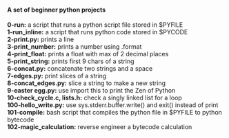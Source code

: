 #### A set of beginner python projects
**0-run:** a script that runs a python script file stored in $PYFILE  
**1-run_inline:** a script that runs python code stored in $PYCODE  
**2-print.py:** prints a line  
**3-print_number:** prints a number using .format  
**4-print_float:** prints a float with max of 2 decimal places  
**5-print_string:** prints first 9 chars of a string  
**6-concat.py:** concatenate two strings and a space  
**7-edges.py:** print slices of a string  
**8-concat_edges.py:** slice a string to make a new string  
**9-easter egg.py:** use import this to print the Zen of Python  
**10-check_cycle.c, lists.h:** check a singly linked list for a loop  
**100-hello_write.py:** use sys.stderr.buffer.write() and exit() instead of print  
**101-compile:** bash script that compiles the python file in $PYFILE to
	     python bytecode  
**102-magic_calculation:** reverse engineer a bytecode calculation
